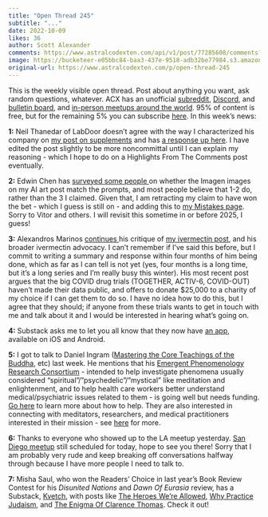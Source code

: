 ```yaml
---
title: "Open Thread 245"
subtitle: "..."
date: 2022-10-09
likes: 36
author: Scott Alexander
comments: https://www.astralcodexten.com/api/v1/post/77285608/comments?&all_comments=true
image: https://bucketeer-e05bbc84-baa3-437e-9518-adb32be77984.s3.amazonaws.com/public/images/36663648-be37-4bdd-87a2-0571e65be695_496x341.png
original-url: https://www.astralcodexten.com/p/open-thread-245
---
```

This is the weekly visible open thread. Post about anything you want, ask random questions, whatever. ACX has an unofficial [subreddit](https://www.reddit.com/r/slatestarcodex/), [Discord](https://discord.gg/RTKtdut), and [bulletin board](https://www.datasecretslox.com/index.php), and [in-person meetups around the world](https://www.lesswrong.com/community?filters%5B0%5D=SSC). 95% of content is free, but for the remaining 5% you can subscribe [here](https://astralcodexten.substack.com/subscribe?). In this week’s news:

**1:** Neil Thanedar of LabDoor doesn’t agree with the way I characterized his company on [my post on supplements](https://astralcodexten.substack.com/p/how-trustworthy-are-supplements) and has [a response up here](https://twitter.com/NeilThanedar/status/1577675402784407553). I have edited the post slightly to be more noncommittal until I can explain my reasoning - which I hope to do on a Highlights From The Comments post eventually.

**2:** Edwin Chen has [surveyed some people ](https://www.surgehq.ai/blog/dall-e-vs-imagen-and-evaluating-astral-codex-tens-3000-ai-bet)on whether the Imagen images on my AI art post match the prompts, and most people believe that 1-2 do, rather than the 3 I claimed. Given that, I am retracting my claim to have won the bet - which I guess is still on - and adding this to [my Mistakes page](https://astralcodexten.substack.com/p/mistakes). Sorry to Vitor and others. I will revisit this sometime in or before 2025, I guess!

**3:** Alexandros Marinos [continues ](https://doyourownresearch.substack.com/p/ivermectin-much-less-than-you-needed)his critique of [my ivermectin post](https://astralcodexten.substack.com/p/ivermectin-much-more-than-you-wanted), and his broader ivermectin advocacy. I can’t remember if I’ve said this before, but I commit to writing a summary and response within four months of him being done, which as far as I can tell is not yet (yes, four months is a long time, but it’s a long series and I’m really busy this winter). His most recent post argues that the big COVID drug trials (TOGETHER, ACTIV-6, COVID-OUT) haven’t made their data public, and offers to donate $25,000 to a charity of my choice if I can get them to do so. I have no idea how to do this, but I agree that they should; if anyone from these trials wants to get in touch with me and talk about it and I would be interested in hearing what’s going on.

**4:** Substack asks me to let you all know that they now have [an app](https://substack.com/app), available on iOS and Android.

**5:** I got to talk to Daniel Ingram ([Mastering the Core Teachings of the Buddha](https://www.integrateddaniel.info/book), etc) last week. He mentions that his [Emergent Phenomenology Research Consortium](https://theeprc.org/) \- intended to help investigate phenomena usually considered “spiritual”/”psychedelic”/”mystical” like meditation and enlightenment, and to help health care workers better understand medical/psychiatric issues related to them - is going well but needs funding. [Go here](https://theeprc.org/donations-friends/) to learn more about how to help. They are also interested in connecting with meditators, researchers, and medical practitioners interested in their mission - see [here](https://theeprc.org/#contact) for more.

**6:** Thanks to everyone who showed up to the LA meetup yesterday. [San Diego meetup](https://astralcodexten.substack.com/p/la-and-san-diego-meetups-this-weekend) still scheduled for today, hope to see you there! Sorry that I am probably very rude and keep breaking off conversations halfway through because I have more people I need to talk to.

**7:** Misha Saul, who won the Readers’ Choice in last year’s Book Review Contest for his _Disunited Nations_ and _Dawn Of Eurasia_ review, has a Substack, [Kvetch](https://kvetch.substack.com/), with posts like [The Heroes We’re Allowed](https://kvetch.substack.com/p/the-heroes-were-allowed), [Why Practice Judaism](https://kvetch.substack.com/p/why-practice-judaism), and [The Enigma Of Clarence Thomas](https://kvetch.substack.com/p/the-enigma-of-clarence-thomas). Check it out!
